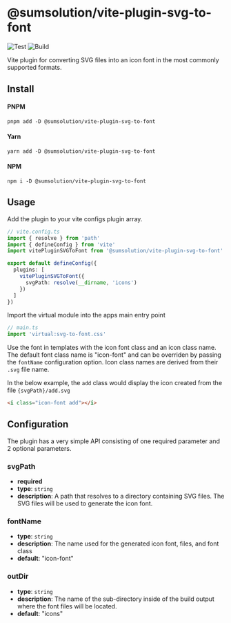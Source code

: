 # @sumsolution/vite-plugin-svg-to-font
![Test](https://github.com/sumsolution/vite-plugin-svg-to-font/.github/workflows/test.yml/badge.svg?branch=main)
![Build](https://github.com/sumsolution/vite-plugin-svg-to-font/.github/workflows/build.yml/badge.svg?branch=main)

Vite plugin for converting SVG files into an icon font in the most commonly supported formats.

## Install
#### PNPM
`pnpm add -D @sumsolution/vite-plugin-svg-to-font`
#### Yarn
`yarn add -D @sumsolution/vite-plugin-svg-to-font`
#### NPM
`npm i -D @sumsolution/vite-plugin-svg-to-font`

## Usage
Add the plugin to your vite configs plugin array.
```typescript
// vite.config.ts
import { resolve } from 'path'
import { defineConfig } from 'vite'
import vitePluginSVGToFont from '@sumsolution/vite-plugin-svg-to-font'

export default defineConfig({
  plugins: [
    vitePluginSVGToFont({
      svgPath: resolve(__dirname, 'icons')
    })
  ]
})
```
Import the virtual module into the apps main entry point
```typescript
// main.ts
import 'virtual:svg-to-font.css'
```

Use the font in templates with the icon font class and an icon class name. The default font class name is
"icon-font" and can be overriden by passing the `fontName` configuration option. Icon class names are derived from
their `.svg` file name.

In the below example, the `add` class would display the icon created from the file `{svgPath}/add.svg`
```html
<i class="icon-font add"></i>
```

## Configuration
The plugin has a very simple API consisting of one required parameter and 2 optional parameters.

### svgPath
* **required**
* **type**: `string`
* **description**: A path that resolves to a directory containing SVG files. The SVG files will be used to generate the icon font.

### fontName
* **type**: `string`
* **description**: The name used for the generated icon font, files, and font class
* **default**: "icon-font"

### outDir
* **type**: `string`
* **description**: The name of the sub-directory inside of the build output where the font files will be located.
* **default**: "icons"